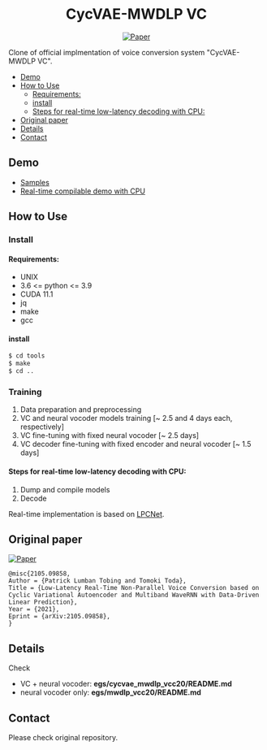 <div align="center">

# CycVAE-MWDLP VC <!-- omit in toc -->
<!-- [![Open In Colab](https://colab.research.google.com/assets/colab-badge.svg)][notebook] -->
[![Paper](http://img.shields.io/badge/paper-arxiv.2105.09858-B31B1B.svg)][paper]  

</div>

Clone of official implmentation of voice conversion system "CycVAE-MWDLP VC".

<!-- generated by [Markdown All in One](https://marketplace.visualstudio.com/items?itemName=yzhang.markdown-all-in-one) -->
- [Demo](#demo)
- [How to Use](#how-to-use)
    - [Requirements:](#requirements)
    - [install](#install)
    - [Steps for real-time low-latency decoding with CPU:](#steps-for-real-time-low-latency-decoding-with-cpu)
- [Original paper](#original-paper)
- [Details](#details)
- [Contact](#contact)

## Demo
- [Samples](https://drive.google.com/drive/folders/14pJSpYsoPpLR6Ah-EbENSsN6ABcSvB0w?usp=sharing)
- [Real-time compilable demo with CPU](https://drive.google.com/file/d/1j7ddvltaWwie0wEp79W6VL2EV-SSAW-g/view?usp=sharing)

## How to Use
<!-- ### Quick training <- omit in toc ->
Jump to **[Notebook in Google Colaboratory][notebook]**, then Run. that's all!!  
 -->
### Install <!-- omit in toc -->
#### Requirements:
- UNIX
- 3.6 <= python <= 3.9
- CUDA 11.1
- jq
- make
- gcc

#### install
```bash
$ cd tools
$ make
$ cd ..
```

### Training <!-- omit in toc -->
1. Data preparation and preprocessing
2. VC and neural vocoder models training [~ 2.5 and 4 days each, respectively]
3. VC fine-tuning with fixed neural vocoder [~ 2.5 days]
4. VC decoder fine-tuning with fixed encoder and neural vocoder [~ 1.5 days]
#### Steps for real-time low-latency decoding with CPU:
1. Dump and compile models
2. Decode

Real-time implementation is based on [LPCNet](https://github.com/mozilla/LPCNet/).

<!-- ### Training Speed <!- omit in toc ->
X3.37 [iter/sec] @ NVIDIA T4 Google Colaboratory (AMP+)
 -->
## Original paper
[![Paper](http://img.shields.io/badge/paper-arxiv.2105.09858-B31B1B.svg)][paper]  
<!-- https://arxiv2bibtex.org/?q=2105.09858&format=bibtex -->
```
@misc{2105.09858,
Author = {Patrick Lumban Tobing and Tomoki Toda},
Title = {Low-Latency Real-Time Non-Parallel Voice Conversion based on Cyclic Variational Autoencoder and Multiband WaveRNN with Data-Driven Linear Prediction},
Year = {2021},
Eprint = {arXiv:2105.09858},
}
```

[paper]:https://arxiv.org/abs/2105.09858
<!-- [notebook]:https://colab.research.google.com/github/tarepan/Scyclone-PyTorch/blob/main/Scyclone_PyTorch.ipynb -->

## Details
Check

- VC + neural vocoder: **egs/cycvae_mwdlp_vcc20/README.md**
- neural vocoder only: **egs/mwdlp_vcc20/README.md**

## Contact
Please check original repository.  
